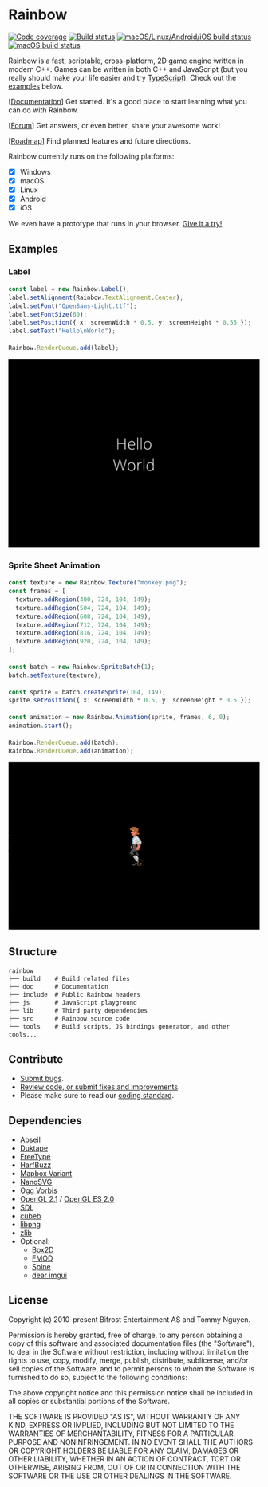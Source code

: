 # Rainbow

[![Code coverage](https://codecov.io/gh/tn0502/rainbow/branch/master/graph/badge.svg)](https://codecov.io/gh/tn0502/rainbow)
[![Build status](https://tido64.visualstudio.com/Rainbow/_apis/build/status/Rainbow%20CI?branchName=master)](https://tido64.visualstudio.com/Rainbow/_build/latest?definitionId=1)
[![macOS/Linux/Android/iOS build status](https://travis-ci.org/tn0502/rainbow.svg?branch=master)](https://travis-ci.org/tn0502/rainbow)
[![macOS build status](https://doozer.io/badge/tn0502/rainbow/buildstatus/master)](https://doozer.io/tn0502/rainbow)

Rainbow is a fast, scriptable, cross-platform, 2D game engine written in modern
C++. Games can be written in both C++ and JavaScript (but you really should make
your life easier and try [TypeScript](https://www.typescriptlang.org/)). Check
out the [examples](#examples) below.

[[Documentation](https://tido.bitbucket.io/rainbow/)] Get started. It's a good
place to start learning what you can do with Rainbow.

[[Forum](https://groups.google.com/forum/#!forum/rainbow-tech)] Get answers, or
even better, share your awesome work!

[[Roadmap](https://trello.com/b/r2TqudY6/rainbow)] Find planned features and
future directions.

Rainbow currently runs on the following platforms:

* [x] Windows
* [x] macOS
* [x] Linux
* [x] Android
* [x] iOS

We even have a prototype that runs in your browser.
[Give it a try!](https://tido.bitbucket.io/rainbow.js/)

## Examples

### Label

```typescript
const label = new Rainbow.Label();
label.setAlignment(Rainbow.TextAlignment.Center);
label.setFont("OpenSans-Light.ttf");
label.setFontSize(60);
label.setPosition({ x: screenWidth * 0.5, y: screenHeight * 0.55 });
label.setText("Hello\nWorld");

Rainbow.RenderQueue.add(label);
```

![](doc/images/hello_world.png)

### Sprite Sheet Animation

```typescript
const texture = new Rainbow.Texture("monkey.png");
const frames = [
  texture.addRegion(400, 724, 104, 149);
  texture.addRegion(504, 724, 104, 149);
  texture.addRegion(608, 724, 104, 149);
  texture.addRegion(712, 724, 104, 149);
  texture.addRegion(816, 724, 104, 149);
  texture.addRegion(920, 724, 104, 149);
];

const batch = new Rainbow.SpriteBatch(1);
batch.setTexture(texture);

const sprite = batch.createSprite(104, 149);
sprite.setPosition({ x: screenWidth * 0.5, y: screenHeight * 0.5 });

const animation = new Rainbow.Animation(sprite, frames, 6, 0);
animation.start();

Rainbow.RenderQueue.add(batch);
Rainbow.RenderQueue.add(animation);
```

![](doc/images/sprite_sheet_animations_output.gif)

## Structure

    rainbow
    ├── build    # Build related files
    ├── doc      # Documentation
    ├── include  # Public Rainbow headers
    ├── js       # JavaScript playground
    ├── lib      # Third party dependencies
    ├── src      # Rainbow source code
    └── tools    # Build scripts, JS bindings generator, and other tools...

## Contribute

* [Submit bugs](https://bitbucket.org/tido/rainbow/issues?status=new&status=open).
* [Review code, or submit fixes and improvements](https://bitbucket.org/tido/rainbow/pull-requests/).
* Please make sure to read our
  [coding standard](https://tido.bitbucket.io/rainbow/#coding-standard).

## Dependencies

* [Abseil](https://abseil.io/)
* [Duktape](http://duktape.org/)
* [FreeType](https://freetype.org/)
* [HarfBuzz](https://wiki.freedesktop.org/www/Software/HarfBuzz/)
* [Mapbox Variant](https://github.com/mapbox/variant)
* [NanoSVG](https://github.com/memononen/nanosvg)
* [Ogg Vorbis](https://xiph.org/vorbis/)
* [OpenGL 2.1](https://www.khronos.org/registry/OpenGL-Refpages/gl2.1/) /
  [OpenGL ES 2.0](https://www.khronos.org/opengles/2_X/)
* [SDL](https://www.libsdl.org/)
* [cubeb](https://github.com/kinetiknz/cubeb)
* [libpng](https://github.com/glennrp/libpng)
* [zlib](https://github.com/madler/zlib)
* Optional:
  * [Box2D](http://box2d.org/)
  * [FMOD](https://www.fmod.com/)
  * [Spine](http://esotericsoftware.com/)
  * [dear imgui](https://github.com/ocornut/imgui)

## License

Copyright (c) 2010-present Bifrost Entertainment AS and Tommy Nguyen.

Permission is hereby granted, free of charge, to any person obtaining a copy
of this software and associated documentation files (the "Software"), to deal
in the Software without restriction, including without limitation the rights
to use, copy, modify, merge, publish, distribute, sublicense, and/or sell
copies of the Software, and to permit persons to whom the Software is
furnished to do so, subject to the following conditions:

The above copyright notice and this permission notice shall be included in
all copies or substantial portions of the Software.

THE SOFTWARE IS PROVIDED "AS IS", WITHOUT WARRANTY OF ANY KIND, EXPRESS OR
IMPLIED, INCLUDING BUT NOT LIMITED TO THE WARRANTIES OF MERCHANTABILITY,
FITNESS FOR A PARTICULAR PURPOSE AND NONINFRINGEMENT. IN NO EVENT SHALL THE
AUTHORS OR COPYRIGHT HOLDERS BE LIABLE FOR ANY CLAIM, DAMAGES OR OTHER
LIABILITY, WHETHER IN AN ACTION OF CONTRACT, TORT OR OTHERWISE, ARISING FROM,
OUT OF OR IN CONNECTION WITH THE SOFTWARE OR THE USE OR OTHER DEALINGS IN
THE SOFTWARE.
